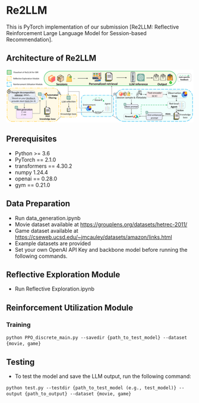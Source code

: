 # Re2LLM
This is PyTorch implementation of our submission [Re2LLM: Reflective Reinforcement Large Language Model for
Session-based Recommendation].

## Architecture of Re2LLM
![image](./main.png)

## Prerequisites
- Python >= 3.6
- PyTorch == 2.1.0
- transformers == 4.30.2
- numpy 1.24.4
- openai == 0.28.0
- gym == 0.21.0

## Data Preparation
- Run data_generation.ipynb 
- Movie dataset available at https://grouplens.org/datasets/hetrec-2011/
- Game dataset available at https://cseweb.ucsd.edu/~jmcauley/datasets/amazon/links.html
- Example datasets are provided
- Set your own OpenAI API Key and backbone model before running the following commands.


## Reflective Exploration Module
- Run Reflective Exploration.ipynb

## Reinforcement Utilization Module

### Training

```
python PPO_discrete_main.py --savedir {path_to_test_model} --dataset {movie, game}
```

## Testing

- To test the model and save the LLM output, run the following command:

```
python test.py --testdir {path_to_test_model (e.g., test_model)} --output {path_to_output} --dataset {movie, game}
```
